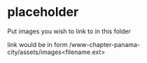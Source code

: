 # placeholder

Put images you wish to link to in this folder

link would be in form /www-chapter-panama-city/assets/images<filename.ext>
